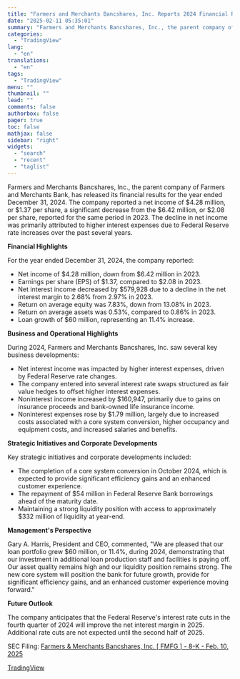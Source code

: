 ```yaml
---
title: "Farmers and Merchants Bancshares, Inc. Reports 2024 Financial Results"
date: "2025-02-11 05:35:01"
summary: "Farmers and Merchants Bancshares, Inc., the parent company of Farmers and Merchants Bank, has released its financial results for the year ended December 31, 2024. The company reported a net income of $4.28 million, or $1.37 per share, a significant decrease from the $6.42 million, or $2.08 per share, reported..."
categories:
  - "TradingView"
lang:
  - "en"
translations:
  - "en"
tags:
  - "TradingView"
menu: ""
thumbnail: ""
lead: ""
comments: false
authorbox: false
pager: true
toc: false
mathjax: false
sidebar: "right"
widgets:
  - "search"
  - "recent"
  - "taglist"
---
```


Farmers and Merchants Bancshares, Inc., the parent company of Farmers and Merchants Bank, has released its financial results for the year ended December 31, 2024. The company reported a net income of $4.28 million, or $1.37 per share, a significant decrease from the $6.42 million, or $2.08 per share, reported for the same period in 2023. The decline in net income was primarily attributed to higher interest expenses due to Federal Reserve rate increases over the past several years.

**Financial Highlights**

For the year ended December 31, 2024, the company reported:

* Net income of $4.28 million, down from $6.42 million in 2023.
* Earnings per share (EPS) of $1.37, compared to $2.08 in 2023.
* Net interest income decreased by $579,928 due to a decline in the net interest margin to 2.68% from 2.97% in 2023.
* Return on average equity was 7.83%, down from 13.08% in 2023.
* Return on average assets was 0.53%, compared to 0.86% in 2023.
* Loan growth of $60 million, representing an 11.4% increase.

**Business and Operational Highlights**

During 2024, Farmers and Merchants Bancshares, Inc. saw several key business developments:

* Net interest income was impacted by higher interest expenses, driven by Federal Reserve rate changes.
* The company entered into several interest rate swaps structured as fair value hedges to offset higher interest expenses.
* Noninterest income increased by $160,947, primarily due to gains on insurance proceeds and bank-owned life insurance income.
* Noninterest expenses rose by $1.79 million, largely due to increased costs associated with a core system conversion, higher occupancy and equipment costs, and increased salaries and benefits.

**Strategic Initiatives and Corporate Developments**

Key strategic initiatives and corporate developments included:

* The completion of a core system conversion in October 2024, which is expected to provide significant efficiency gains and an enhanced customer experience.
* The repayment of $54 million in Federal Reserve Bank borrowings ahead of the maturity date.
* Maintaining a strong liquidity position with access to approximately $332 million of liquidity at year-end.

**Management's Perspective**

Gary A. Harris, President and CEO, commented, "We are pleased that our loan portfolio grew $60 million, or 11.4%, during 2024, demonstrating that our investment in additional loan production staff and facilities is paying off. Our asset quality remains high and our liquidity position remains strong. The new core system will position the bank for future growth, provide for significant efficiency gains, and an enhanced customer experience moving forward."

**Future Outlook**

The company anticipates that the Federal Reserve's interest rate cuts in the fourth quarter of 2024 will improve the net interest margin in 2025. Additional rate cuts are not expected until the second half of 2025.

SEC Filing: [Farmers & Merchants Bancshares, Inc. [ FMFG ] - 8-K - Feb. 10, 2025](https://www.sec.gov/Archives/edgar/data/1698022/000143774925003311/fmfg20250210_8k.htm)

[TradingView](https://www.tradingview.com/news/tradingview:5de937dd47239:0-farmers-and-merchants-bancshares-inc-reports-2024-financial-results/)
